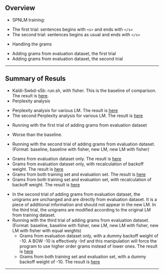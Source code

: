 ## Overview
 * SPNLM training:
  - The first trial: sentences begins with `<s>` and ends with `</s>`
  - The second trial: sentences begins as usual and ends with `</s>`
 * Handling the grams
  - Adding grams from evaluation dataset, the first trial 
  - Adding grams from evaluation dataset, the second trial

---

## Summary of Resuls
 * Kaldi-Swbd-s5b: run.sh, with fisher. This is the baseline of comparison. The result is <a href='Results/kaldi_result'>here</a>.  
 * Perplexity analysis
  - Perplexity analysis for various LM. The result is <a href='Results/ppl_analysis'>here</a>
  - The second Perplexity analysis for various LM. The result is <a href='Results/ppl_analysis2'>here</a>
 * Running with the first trial of adding grams from evaluation dataset
  - Worse than the baseline.
 
 * Running with the second trial of adding grams from evaluation dataset. (Format: baseline, baseline with fisher, new LM, new LM with fisher)
  - Grams from evaluation dataset only. The result is <a href='Results/eval_v2'>here</a>
  - Grams from evaluation dataset only, with recalculation of backoff weight. The result is <a href='Results/eval_v2_rebow'>here</a>
  - Grams from both training set and evaluation set. The result is <a href='Results/sw1_addeval2'>here</a>
  - Grams from both training set and evaluation set, with recalculation of backoff weight. The result is <a href='Results/sw1_addeval2_rebow'>here</a>
  
* In the second trial of adding grams from evaluation dataset, the unigrams are unchanged and are directly from evaluation dataset. It is a piece of additional information and should not appear in the new LM. In the third trial, the unigrams are modified according to the original LM from training dataset. 
* Running with the third trial of adding grams from evaluation dataset. (Format: baseline, baseline with fisher, new LM, new LM with fisher, new LM with fisher with equal weights)
   - Grams from evaluation dataset only, with a dummy backoff weight of -10. A BOW -10 is effectively -Inf and this manipulation will force the program to use higher order grams instead of lower ones. The result is <a href='Results/eval_spn_dumbow'>here</a>
   - Grams from both training set and evaluation set, with a dummy backoff weight of -10. The result is <a href='Results/sw1_addeval3_dumbow'>here</a>
  
  
 
---

 
 
